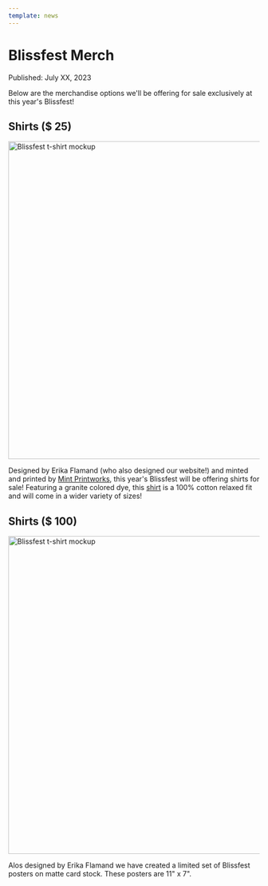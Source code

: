 ```yaml
---
template: news
---
```


# Blissfest Merch

<span class="publish-date">Published: July XX, 2023</span>

Below are the merchandise options we'll be offering for sale exclusively at this year's Blissfest!

## Shirts ($ 25)

<img
  src="/assets/images/merch/blissfest-shirt-cross-section.png"
  width="1302"
  height="636"
  alt="Blissfest t-shirt mockup"
/>

Designed by Erika Flamand (who also designed our website!) and minted and printed by [Mint Printworks](https://mintprintworks.com), this year's Blissfest will be offering shirts for sale!  Featuring a granite colored dye, this [shirt](https://www.ssactivewear.com/p/comfort_colors/1717) is a 100% cotton relaxed fit and will come in a wider variety of sizes!

## Shirts ($ 100)

<img
  src="/assets/images/merch/blissfest-poster-photo.png"
  width="1302"
  height="636"
  alt="Blissfest t-shirt mockup"
/>

Alos designed by Erika Flamand we have created a limited set of Blissfest posters on matte card stock.  These posters are 11" x 7".